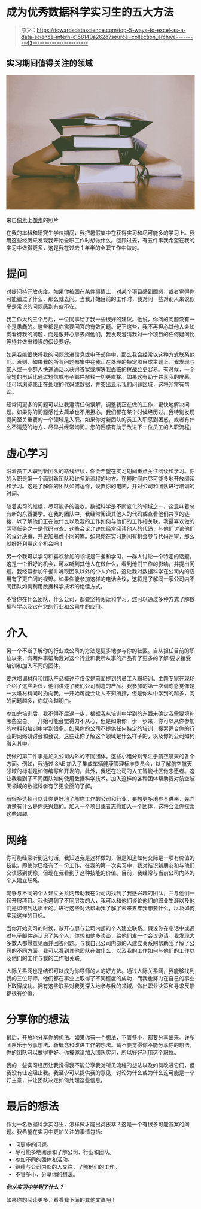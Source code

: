 # 成为优秀数据科学实习生的五大方法

> 原文：<https://towardsdatascience.com/top-5-ways-to-excel-as-a-data-science-intern-c158140a262d?source=collection_archive---------43----------------------->

## 实习期间值得关注的领域

![](img/607d9449be62730043687a66a4af6f76.png)

来自[像素](https://www.pexels.com/)上[像素](https://www.pexels.com/@pixabay)的照片

在我的本科和研究生学位期间，我把暑假集中在获得实习和尽可能多的学习上。我用这些经历来发现我开始全职工作时想做什么。回顾过去，有五件事我希望在我的实习中做得更多，这是我在过去 1 年半的全职工作中做的。

# 提问

对提问持开放态度。如果你被困在某件事情上，对某个项目感到困惑，或者觉得你可能错过了什么，那么就去问。当我开始目前的工作时，我对问一些对别人来说似乎是常识的问题感到有些不安。

我工作大约三个月后，一位同事给了我一些很好的建议。他说，你问的问题没有一个是愚蠢的。这些都是你需要回答的有效问题。记下这些，我不再担心其他人会如何看待我的问题，而是敞开心扉去问他们。我发现澄清我对一个项目的任何疑问比等待并做出错误的假设要好。

如果我能很快将我的问题放进信息或电子邮件中，那么我会经常以这种方式联系他们。否则，如果我的所有问题都集中在我正在处理的特定项目或主题上，我发现与某人或一小群人快速通话以获得答案或解决我面临的挑战会更容易。有时候，一个简短的电话比通过短信或电子邮件解释一切更直接。如果这有助于共享我的屏幕，我可以浏览我正在处理的代码或数据，并突出显示我的问题区域，这将非常有帮助。

经常问更多的问题可以让我澄清任何误解，调整我正在做的工作，更快地解决问题。如果你的问题感觉太简单也不用担心。我们都在某个时候经历过。我特别发现提问至关重要的一个领域是入职。如果你对新团队的员工入职感到困惑，或者有什么不清楚的地方，尽早并经常询问。您的困惑有助于改进下一位员工的入职流程。

# 虚心学习

沿着员工入职到新团队的路线继续，你会希望在实习期间重点关注阅读和学习。你的入职是第一个面对新团队和许多新流程的地方。在短时间内尽可能多地开放阅读和学习。这是了解你的团队如何运作，设置你的电脑，并对公司和团队进行培训的时间。

随着实习的继续，尽可能多的吸收。数据科学是不断变化的领域之一，这意味着总有新的东西要学。在我的团队中，我经常阅读其他人的代码或查看他们共享的链接，以了解他们正在做什么以及我的工作如何与他们的工作相关联。我最喜欢做的两项任务之一是代码审查。这些会议允许您经常阅读他人的代码，与他们讨论他们的设计决策，并更加熟悉不同的库。如果你在实习期间有机会参与代码评审，那么就好好利用这个机会吧！

另一个我可以学习和喜欢参加的领域是午餐和学习，一群人讨论一个特定的话题。这是一个很好的机会，可以听到其他人在做什么，看到他们工作的影响，并提出问题。我经常参加午餐并听取团队以外的个人介绍，这让我对数据科学在公司内的应用有了更广阔的视野。如果你能参加这样的电话会议，这将是了解同一家公司内不同团队如何利用数据科学技术的绝佳方式。

不管你在什么团队，什么公司，都要坚持阅读和学习。您可以通过多种方式了解数据科学以及它在您的行业和公司中的应用。

# 介入

另一个不断了解你的行业或公司的方法是更多地参与你的社区。自从担任目前的职位以来，有两件事帮助我对这个行业和我所从事的产品有了更多的了解:要求接受培训和加入不同的团体。

要求培训材料和团队产品概述不仅仅是前面提到的员工入职培训。主题专家在现场介绍了这些会议，他们讲述了我们公司制造的产品。我参加的第一次训练感觉像是一大堆材料同时扔向我。一开始可能会让人不知所措，但是你从中学到的越多，问的问题越多，你就会越明白。

参加完培训后，我不得不后退一步，根据我从培训中学到的东西来确定我需要填补哪些空白。一开始可能会觉得力不从心，但是如果你一步一步来，你可以从你参加的材料和培训中学到很多。如果你的公司不提供任何特定的培训，搜索适合你的行业的网络研讨会和会议。这些让你了解这个领域是什么样子的，以及你的公司如何融入其中。

我做的第二件事是加入公司内外的不同团体。这些小组分别专注于航空航天的各个方面。例如，我通过 SAE 加入了集成车辆健康管理标准委员会，以了解航空航天领域的标准是如何编写和开发的。此外，我还在公司的人工智能社区做志愿者。这让我看到了不同团队如何使用数据科学技术。加入这样的各种团体帮助我对航空航天领域的数据科学有了更全面的了解。

有很多选择可以让你更好地了解你工作的公司和行业。要想更多地参与进来，先弄清楚有什么是你感兴趣的。加入一个项目或者志愿加入一个团体，这将会让你探索这些兴趣。

# 网络

你可能经常听到这句话，我知道我是这样做的，但是知道如何交际是一项有价值的技能，即使你已经有了一份工作。在我的第一次实习中，我对结识新朋友和与他们交谈感到犹豫，但现在我看到了这种技能的价值。目前，我经常与当前公司内外的个人建立联系。

能够与不同的个人建立关系网帮助我在公司内找到了我感兴趣的团队，并与他们一起开展项目。我也遇到了不同层次的人，我可以和他们谈论他们的职业生涯以及他们是如何到达那里的。进行这些对话帮助我了解了未来五年我想要什么，以及如何实现这样的目标。

当你开始实习的时候，敞开心扉与公司内部的个人建立联系。假设你在电话中或通过电子邮件链认识了某个人，你想和他多谈谈，给他们发一个会议邀请。我发现大多数人都愿意见面并回答问题。与我自己公司内部的人建立关系网帮助我了解了公司的不同方面。我可以看到其他团队在做什么，以及我的工作如何与他们的工作以及他们的工作与我的工作相关联。

人际关系网也是结识可以成为你导师的人的好方法。通过人际关系网，我能够找到我的三位导师，他们都在事业上取得了不同程度的成功，而我也努力在自己的事业上取得成功。拥有这些联系对我更深入地参与我的领域、做出职业决策和寻求反馈都很有价值。

# 分享你的想法

最后，开放地分享你的想法。如果你有一个想法，不管多小，都要分享出来。许多团队乐于分享想法、新概念和改进工作的想法。请不要觉得你不能分享你的想法，你的团队可以做得更好。你被邀请加入团队实习，所以好好利用这个职位。

我的一些实习经历让我觉得我不能分享我对所见流程的想法以及如何改进它们，但我没有让这阻止我。我至少可以提供我的意见，讨论为什么或为什么这可能是一个好主意，并让团队决定如何处理这些信息。

# 最后的想法

作为一名数据科学实习生，怎样做才能出类拔萃？这是一个有很多可能答案的问题。我希望在实习中更加关注的事情包括:

*   问更多的问题。
*   尽可能多地阅读和了解公司、行业和团队。
*   参加不同的团体和活动。
*   继续与公司内部的人交往，了解他们的工作。
*   不管多小，分享你的想法。

***你从实习中学到了什么？***

如果你想阅读更多，看看我下面的其他文章吧！

</top-3-lessons-learned-in-my-journey-to-become-a-data-scientist-d81c29383314>  </one-big-lesson-on-creating-a-software-library-723c36180941>  </remote-work-can-make-it-hard-to-stand-out-as-a-strong-data-scientist-71e9a2a6bc0> 